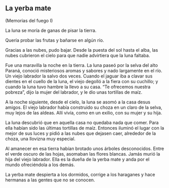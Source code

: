## La yerba mate 

(Memorias del fuego I)

La luna se moría de ganas de pisar la tierra.

Quería probar las frutas y bañarse en algún río.

Gracias a las nubes, pudo bajar. Desde la puesta del sol hasta el alba, las nubes cubrieron el cielo para que nadie advirtiera que la luna faltaba.

Fue una maravilla la noche en la tierra. La luna paseó por la selva del alto Paraná, conoció misteriosos aromas y sabores y nado largamente en el río. Un viejo labrador la salvo dos veces. Cuando el jaguar iba a clavar sus dientes en el cuello de la luna, el viejo degolló a la fiera con su cuchillo; y cuando la luna tuvo hambre la llevo a su casa. “Te ofrecemos nuestra pobreza”, dijo la mujer del labrador, y le dio unas tortillas de maíz.

A la noche siguiente, desde el cielo, la luna se asomó a la casa desus amigos. El viejo labrador había construido su choza en un claro de la selva, muy lejos de las aldeas. Allí vivía, como en un exilio, con su mujer y su hija.

La luna descubrió que en aquella casa no quedaba nada que comer. Para ella habían sido las últimas tortillas de maíz. Entonces iluminó el lugar con la mejor de sus luces y pidió a las nubes que dejasen caer, alrededor de la choza, una llovizna muy especial.

Al amanecer en esa tierra habían brotado unos árboles desconocidos. Entre el verde oscuro de las hojas, asomaban las flores blancas. Jamás murió la hija del viejo labrador. Ella es la dueña de la yerba mate y anda por el mundo ofreciéndola a los demás.

La yerba mate despierta a los dormidos, corrige a los haraganes y hace hermanas a las gentes que no se conocen.
